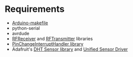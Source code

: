 # Requirements

- [Arduino-makefile][0]
- python-serial
- avrdude
- [RFReceiver][1] and [RFTransmitter][2] libraries
- [PinChangeInterruptHandler library][4]
- Adafruit's [DHT Sensor library][3] and [Unified Sensor Driver][5]

[0]: https://github.com/sudar/Arduino-Makefile.git
[1]: https://github.com/zeitgeist87/RFReceiver
[2]: https://github.com/zeitgeist87/RFTransmitter
[3]: https://github.com/adafruit/DHT-sensor-library
[4]: https://github.com/zeitgeist87/PinChangeInterruptHandler
[5]: https://github.com/adafruit/Adafruit_Sensor
